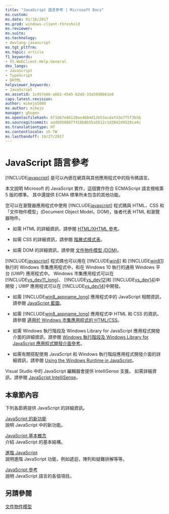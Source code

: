 ```yaml
---
title: "JavaScript 語言參考 | Microsoft Docs"
ms.custom: 
ms.date: 01/18/2017
ms.prod: windows-client-threshold
ms.reviewer: 
ms.suite: 
ms.technology:
- devlang-javascript
ms.tgt_pltfrm: 
ms.topic: article
f1_keywords:
- VS.WebClient.Help.General
dev_langs:
- JavaScript
- TypeScript
- DHTML
helpviewer_keywords:
- JavaScript
ms.assetid: 1c457e66-a6b2-4545-b2dd-33a59d8661e8
caps.latest.revision: 
author: mikejo5000
ms.author: mikejo
manager: ghogen
ms.openlocfilehash: 6f1b67e86120ae4604d12b53acdafd3e7f5f3b56
ms.sourcegitcommit: aadb9588877418b8b55a5612c1d3842d4520ca4c
ms.translationtype: HT
ms.contentlocale: zh-TW
ms.lasthandoff: 10/27/2017
---
```

# <a name="javascript-language-reference"></a>JavaScript 語言參考
[!INCLUDE[javascript](../javascript/includes/javascript-md.md)] 是可以內嵌在網頁與其他應用程式中的指令碼語言。  
  
 本文說明 Microsoft 的 JavaScript 實作，這個實作符合 ECMAScript 語言規格第 5 版的標準。 其中還提供 ECMA 標準所未包含的其他功能。  
  
 您可以在瀏覽器應用程式中使用 [!INCLUDE[javascript](../javascript/includes/javascript-md.md)] 程式碼與 HTML、CSS 和「文件物件模型」(Document Object Model，DOM)，後者代表 HTML 和瀏覽器物件。  
  
-   如需 HTML 的詳細資訊，請參閱 [HTML/XHTML 參考](http://go.microsoft.com/fwlink/p/?LinkId=251007)。  
  
-   如需 CSS 的詳細資訊，請參閱 [階層式樣式表](http://go.microsoft.com/fwlink/p/?LinkId=251008)。  
  
-   如需 DOM 的詳細資訊，請參閱 [文件物件模型 (DOM)](http://go.microsoft.com/fwlink/p/?LinkId=251009)。  
  
 [!INCLUDE[javascript](../javascript/includes/javascript-md.md)] 程式碼也可以用在 [!INCLUDE[win8](../javascript/includes/win8-md.md)] 和 [!INCLUDE[win81](../javascript/includes/win81-md.md)]執行的 Windows 市集應用程式中，和在 Windows 10 執行的通用 Windows 平台 (UWP) 應用程式中。 Windows 市集應用程式可以在 [!INCLUDE[vs_dev11_long](../javascript/includes/vs-dev11-long-md.md)]、 [!INCLUDE[vs_dev12](../javascript/includes/vs-dev12-md.md)]和 [!INCLUDE[vs_dev14](../javascript/includes/vs-dev14-md.md)]中開發；UWP 應用程式可以在 [!INCLUDE[vs_dev14](../javascript/includes/vs-dev14-md.md)]中開發。  
  
-   如需 [!INCLUDE[win8_appname_long](../javascript/includes/win8-appname-long-md.md)] 應用程式中的 JavaScript 相關資訊，請參閱 [JavaScript 藍圖](https://msdn.microsoft.com/en-us/library/windows/apps/hh465037.aspx)。  
  
-   如需 [!INCLUDE[win8_appname_long](../javascript/includes/win8-appname-long-md.md)] 應用程式中 HTML 和 CSS 的資訊，請參閱 [適用於 Windows 市集應用程式的 HTML/CSS](http://go.microsoft.com/fwlink/p/?LinkId=250939)。  
  
-   如需 Windows 執行階段及 Windows Library for JavaScript 應用程式開發介面的詳細資訊，請參閱 [Windows 執行階段及 Windows Library for JavaScript 應用程式開發介面參考](http://go.microsoft.com/fwlink/p/?LinkID=250938)。  
  
-   如需有關搭配使用 JavaScript 和 Windows 執行階段應用程式開發介面的詳細資訊，請參閱 [Using the Windows Runtime in JavaScript](../jswinrt/using-the-windows-runtime-in-javascript.md)。  
  
 Visual Studio 中的 JavaScript 編輯器會提供 IntelliSense 支援。 如需詳細資訊，請參閱 [JavaScript IntelliSense](http://go.microsoft.com/fwlink/p/?LinkId=256499)。  
  
## <a name="in-this-section"></a>本章節內容  
 下列各節將提供 JavaScript 的詳細資訊。  
  
 [JavaScript 的新功能](../javascript/what-s-new-in-javascript.md)  
 說明 JavaScript 中的新功能。  
  
 [JavaScript 基本概念](../javascript/javascript-fundamentals.md)  
 介紹 JavaScript 的基本結構。  
  
 [進階 JavaScript](../javascript/advanced/advanced-javascript.md)  
 說明進階 JavaScript 功能，例如遞迴，陣列和疑難排解等等。  
  
 [JavaScript 參考](../javascript/reference/javascript-reference.md)  
 說明 JavaScript 語言的各個項目。  
  
## <a name="see-also"></a>另請參閱  
 [文件物件模型](http://go.microsoft.com/fwlink/?LinkId=148095)